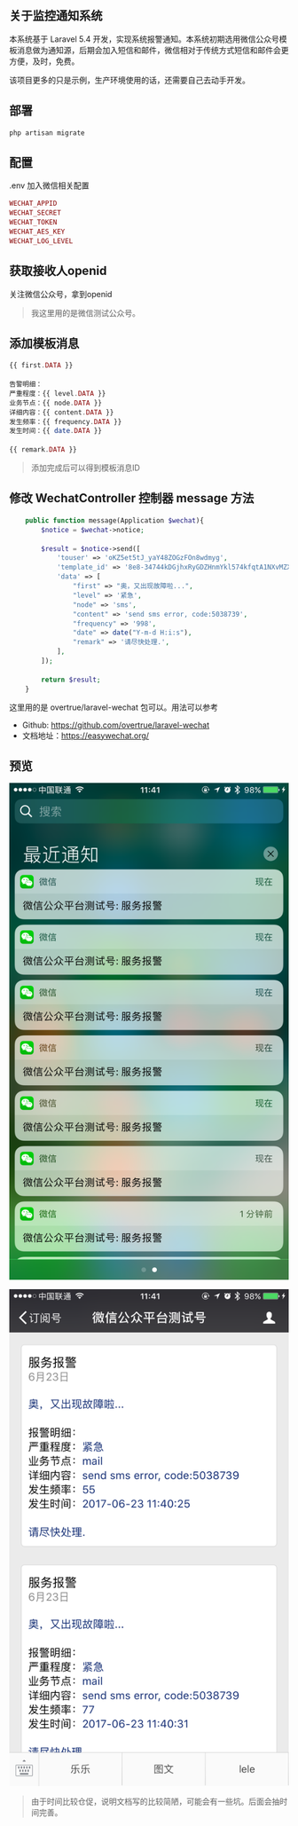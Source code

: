 
## 关于监控通知系统

本系统基于 Laravel 5.4 开发，实现系统报警通知。本系统初期选用微信公众号模板消息做为通知源，后期会加入短信和邮件，微信相对于传统方式短信和邮件会更方便，及时，免费。

该项目更多的只是示例，生产环境使用的话，还需要自己去动手开发。

## 部署
```php
php artisan migrate
```

## 配置
.env 加入微信相关配置
```php
WECHAT_APPID
WECHAT_SECRET
WECHAT_TOKEN
WECHAT_AES_KEY
WECHAT_LOG_LEVEL
```

## 获取接收人openid
关注微信公众号，拿到openid
> 我这里用的是微信测试公众号。

## 添加模板消息
```php
{{ first.DATA }} 

告警明细： 
严重程度：{{ level.DATA }} 
业务节点：{{ node.DATA }} 
详细内容：{{ content.DATA }} 
发生频率：{{ frequency.DATA }} 
发生时间：{{ date.DATA }} 

{{ remark.DATA }}
```
> 添加完成后可以得到模板消息ID

## 修改 WechatController 控制器 message 方法
```php
    public function message(Application $wechat){
        $notice = $wechat->notice;

        $result = $notice->send([
            'touser' => 'oKZ5et5tJ_yaY48ZOGzFOn8wdmyg',
            'template_id' => '8e8-34744kDGjhxRyGDZHnmYkl574kfqtA1NXvMZXW0',
            'data' => [
                "first" => "奥，又出现故障啦...",
                "level" => '紧急',
                "node" => 'sms',
                "content" => 'send sms error, code:5038739',
                "frequency" => '998',
                "date" => date("Y-m-d H:i:s"),
                "remark" => '请尽快处理.',
            ],
        ]);

        return $result;
    }
```

 这里用的是 overtrue/laravel-wechat 包可以。用法可以参考
- Github: https://github.com/overtrue/laravel-wechat
- 文档地址：https://easywechat.org/

## 预览
<p align="center"><img src="./public/images/IMG_8132.PNG"></p>
<p align="center"><img src="./public/images/IMG_8133.PNG"></p>

> 由于时间比较仓促，说明文档写的比较简陋，可能会有一些坑。后面会抽时间完善。


